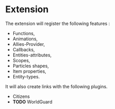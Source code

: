 # Extension

The extension will register the following features :

- Functions,
- Animations,
- Allies-Provider,
- Callbacks,
- Entities-attributes,
- Scopes,
- Particles shapes,
- Item properties,
- Entity-types.

It will also create links with the following plugins.
- Citizens
- **TODO** WorldGuard

